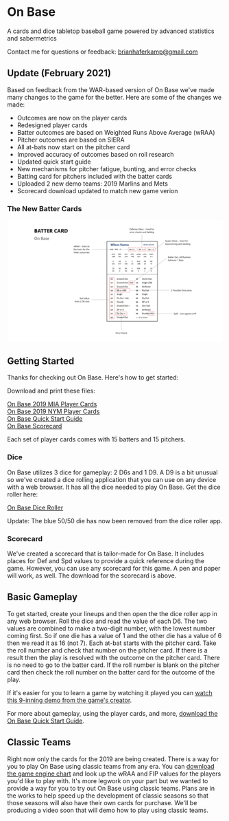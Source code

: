 # On Base
A cards and dice tabletop baseball game powered by advanced statistics and sabermetrics

Contact me for questions or feedback: brianhaferkamp@gmail.com

## Update (February 2021)
Based on feedback from the WAR-based version of On Base we've made many changes to the game for the better. Here are some of the changes we made:

- Outcomes are now on the player cards
- Redesigned player cards
- Batter outcomes are based on Weighted Runs Above Average (wRAA)
- Pitcher outcomes are based on SIERA
- All at-bats now start on the pitcher card
- Improved accuracy of outcomes based on roll research
- Updated quick start guide
- New mechanisms for pitcher fatigue, bunting, and error checks
- Batting card for pitchers included with the batter cards
- Uploaded 2 new demo teams: 2019 Marlins and Mets
- Scorecard download updated to match new game verion

### The New Batter Cards

![On Base Batter Card](batter_card.jpg)

## Getting Started
Thanks for checking out On Base. Here's how to get started:

Download and print these files:

[On Base 2019 MIA Player Cards](https://github.com/brianhaferkamp/onbase/raw/main/2019_Miami_Marlins.pdf)\
[On Base 2019 NYM Player Cards](https://github.com/brianhaferkamp/onbase/raw/main/2019_New_York_Mets.pdf)\
[On Base Quick Start Guide](https://github.com/brianhaferkamp/onbase/raw/main/On%20Base%20Quick%20Start%20Guide.pdf)\
[On Base Scorecard](https://github.com/brianhaferkamp/onbase/raw/main/On%20Base%20Scorecard.pdf)

Each set of player cards comes with 15 batters and 15 pitchers.

### Dice
On Base utilizes 3 dice for gameplay: 2 D6s and 1 D9. A D9 is a bit unusual so we've created a dice rolling application that you can use on any device with a web browser. It has all the dice needed to play On Base. Get the dice roller here:

[On Base Dice Roller](https://brianhaferkamp.github.io/onbase/dice/)

Update: The blue 50/50 die has now been removed from the dice roller app.

### Scorecard
We've created a scorecard that is tailor-made for On Base. It includes places for Def and Spd values to provide a quick reference during the game. However, you can use any scorecard for this game. A pen and paper will work, as well. The download for the scorecard is above.

## Basic Gameplay
To get started, create your lineups and then open the the dice roller app in any web browser. Roll the dice and read the value of each D6. The two values are combined to make a two-digit number, with the lowest number coming first. So if one die has a value of 1 and the other die has a value of 6 then we read it as 16 (not 7). Each at-bat starts with the pitcher card. Take the roll number and check that number on the pitcher card. If there is a result then the play is resolved with the outcome on the pitcher card. There is no need to go to the batter card. If the roll number is blank on the pitcher card then check the roll number on the batter card for the outcome of the play.

If it's easier for you to learn a game by watching it played you can [watch this 9-inning demo from the game's creator](https://youtu.be/PPB54Xo3mPI).


For more about gameplay, using the player cards, and more, [download the On Base Quick Start Guide](https://github.com/brianhaferkamp/onbase/raw/main/On%20Base%20Quick%20Start%20Guide.pdf).

## Classic Teams
Right now only the cards for the 2019 are being created. There is a way for you to play On Base using classic teams from any era. You can [download the game engine chart](https://github.com/brianhaferkamp/onbase/raw/main/On%20Base%20Game%20Engine.pdf) and look up the wRAA and FIP values for the players you'd like to play with. It's more legwork on your part but we wanted to provide a way for you to try out On Base using classic teams. Plans are in the works to help speed up the development of classic seasons so that those seasons will also have their own cards for purchase. We'll be producing a video soon that will demo how to play using classic teams.
